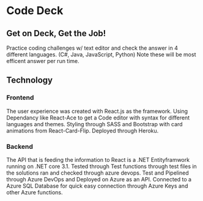 # Code Deck

## Get on Deck, Get the Job!

Practice coding challenges w/ text editor and check the answer in 4 different languages.
(C#, Java, JavaScript, Python)
Note these will be most efficent answer per run time.

## Technology
### Frontend
The user experience was created with React.js as the framework.
Using Dependancy like React-Ace to get a Code editor with syntax for different languages and themes.
Styling through SASS and Bootstrap with card animations from React-Card-Flip.
Deployed through Heroku.

### Backend
The API that is feeding the information to React is a .NET Entityframwork running on .NET core 3.1.
Tested through Test functions through test files in the solutions ran and checked through azure devops.
Test and Pipelined through Azure DevOps and Deployed on Azure as an API. Connected to a Azure SQL Database for quick easy connection through Azure Keys and other Azure functions.